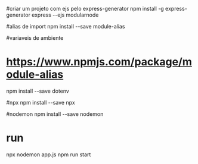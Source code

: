 #criar um projeto com ejs pelo express-generator
npm install -g express-generator
express --ejs modularnode

#alias de import
npm install --save module-alias

#variaveis de ambiente
# https://www.npmjs.com/package/module-alias
npm install --save dotenv

#npx
npm install --save npx

#nodemon
npm install --save nodemon

# run
npx nodemon app.js
npm run start


